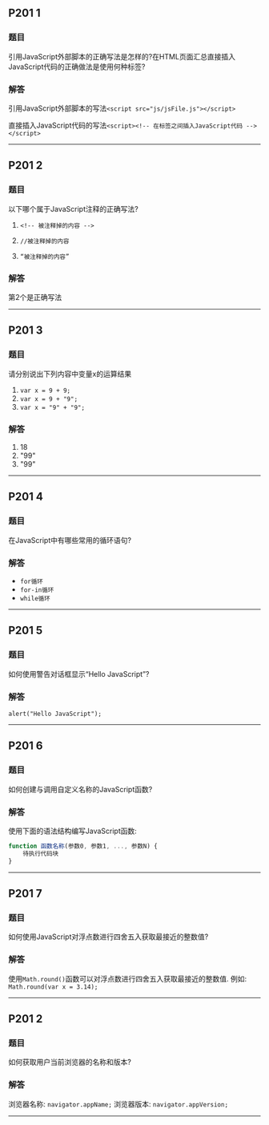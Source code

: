 ## P201 1

### 题目

引用JavaScript外部脚本的正确写法是怎样的?在HTML页面汇总直接插入JavaScript代码的正确做法是使用何种标签?

### 解答

引用JavaScript外部脚本的写法```<script src="js/jsFile.js"></script>```

直接插入JavaScript代码的写法```<script><!-- 在标签之间插入JavaScript代码 --></script>```

---

## P201 2

### 题目

以下哪个属于JavaScript注释的正确写法?

1. ```<!-- 被注释掉的内容 -->```

2. ```//被注释掉的内容```

3. ```“被注释掉的内容”```

### 解答

第2个是正确写法

---

## P201 3

### 题目

请分别说出下列内容中变量x的运算结果

1. ```var x = 9 + 9;```
2. ```var x = 9 + "9";```
3. ```var x = "9" + "9";```

### 解答

1. 18
2. "99"
3. "99"

---

## P201 4

### 题目

在JavaScript中有哪些常用的循环语句?

### 解答

- ```for循环```
- ```for-in循环```
- ```while循环```

---

## P201 5

### 题目

如何使用警告对话框显示“Hello JavaScript”?

### 解答

```alert("Hello JavaScript");```

---

## P201 6

### 题目

如何创建与调用自定义名称的JavaScript函数?

### 解答

使用下面的语法结构编写JavaScript函数:

```JavaScript
function 函数名称(参数0, 参数1, ..., 参数N) {
    待执行代码块
}
```

---

## P201 7

### 题目

如何使用JavaScript对浮点数进行四舍五入获取最接近的整数值?

### 解答

使用```Math.round()```函数可以对浮点数进行四舍五入获取最接近的整数值.
例如: ```Math.round(var x = 3.14);```

---

## P201 2

### 题目

如何获取用户当前浏览器的名称和版本?

### 解答

浏览器名称: ```navigator.appName;```
浏览器版本: ```navigator.appVersion;```

---
